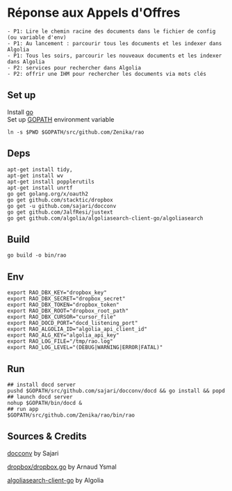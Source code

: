 # Réponse aux Appels d'Offres

```
- P1: Lire le chemin racine des documents dans le fichier de config (ou variable d'env)
- P1: Au lancement : parcourir tous les documents et les indexer dans Algolia
- P1: Tous les soirs, parcourir les nouveaux documents et les indexer dans Algolia
- P2: services pour rechercher dans Algolia
- P2: offrir une IHM pour rechercher les documents via mots clés
 ```

## Set up

Install [go](https://golang.org/cmd/go/)<br>
Set up  [GOPATH](https://golang.org/doc/code.html#GOPATH) environment variable

```shell
ln -s $PWD $GOPATH/src/github.com/Zenika/rao
```
## Deps

```shell
apt-get install tidy,
apt-get install wv
apt-get install popplerutils
apt-get install unrtf
go get golang.org/x/oauth2
go get github.com/stacktic/dropbox
go get -u github.com/sajari/docconv
go get github.com/JalfResi/justext
go get github.com/algolia/algoliasearch-client-go/algoliasearch
```

## Build

```shell
go build -o bin/rao
```

## Env

```shell
export RAO_DBX_KEY="dropbox_key"
export RAO_DBX_SECRET="dropbox_secret"
export RAO_DBX_TOKEN="dropbox_token"
export RAO_DBX_ROOT="dropbox_root_path"
export RAO_DBX_CURSOR="cursor_file"
export RAO_DOCD_PORT="docd_listening_port"
export RAO_ALGOLIA_ID="algolia_api_client_id"
export RAO_ALG_KEY="algolia_api_key"
export RAO_LOG_FILE="/tmp/rao.log"
export RAO_LOG_LEVEL="(DEBUG|WARNING|ERROR|FATAL)"
```

## Run

```shell
## install docd server
pushd $GOPATH/src/github.com/sajari/docconv/docd && go install && popd
## launch docd server
nohup $GOPATH/bin/docd &
## run app
$GOPATH/src/github.com/Zenika/rao/bin/rao
```

## Sources & Credits

[docconv](https://github.com/sajari/docconv) by Sajari

[dropbox/dropbox.go](https://github.com/stacktic/dropbox/blob/master/dropbox.go) by Arnaud Ysmal

[algoliasearch-client-go](https://github.com/algolia/algoliasearch-client-go) by Algolia
